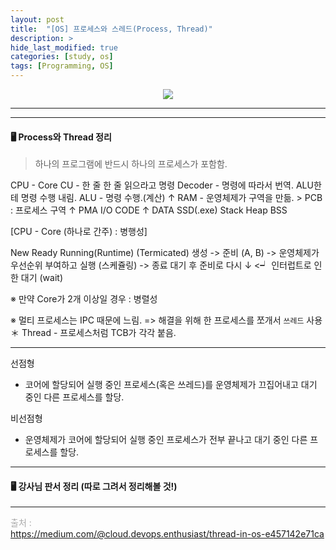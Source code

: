 ```yaml
---
layout: post
title:  "[OS] 프로세스와 스레드(Process, Thread)"
description: >
hide_last_modified: true
categories: [study, os]
tags: [Programming, OS]
---
```


<p align="center">
  <img src="../../../assets/img/blog/os/process-and-thread.gif">
</p>

----

----

#### 🖥️ Process와 Thread 정리

> 하나의 프로그램에 반드시 하나의 프로세스가 포함함.

CPU		- Core
			CU - 한 줄 한 줄 읽으라고 명령
			Decoder - 명령에 따라서 번역. ALU한테 명령 수행 내림.
			ALU - 명령 수행.(계산)
 ↑
RAM		- 운영체제가 구역을 만듦.	> PCB : 프로세스 구역
 ↑								    PMA
I/O									CODE
 ↑									DATA
SSD(.exe)							Stack
									Heap
									BSS

[CPU - Core (하나로 간주) : 병행성]
>
New		Ready					Running(Runtime)				(Termicated)
생성 -> 준비 (A, B) -> 운영체제가 우선순위 부여하고 실행 (스케쥴링) -> 종료 
	대기 후 준비로 다시				    ↓
				<┙		인터럽트로 인한 대기 (wait)


※ 만약 Core가 2개 이상일 경우 : 병렬성


※ 멀티 프로세스는 IPC 때문에 느림. 
=> 해결을 위해 한 프로세스를 쪼개서 `쓰레드` 사용
＊ Thread - 프로세스처럼 TCB가 각각 붙음.

----

선점형
- 코어에 할당되어 실행 중인 프로세스(혹은 쓰레드)를 운영체제가 끄집어내고 대기 중인 다른 프로세스를 할당.

비선점형
- 운영체제가  코어에 할당되어 실행 중인 프로세스가 전부 끝나고 대기 중인 다른 프로세스를  할당.

----

#### 🖥️ 강사님 판서 정리 (따로 그려서 정리해볼 것!)

----
<span style="color : darkgrey;">출처 : <br>
https://medium.com/@cloud.devops.enthusiast/thread-in-os-e457142e71ca <br>

</span>